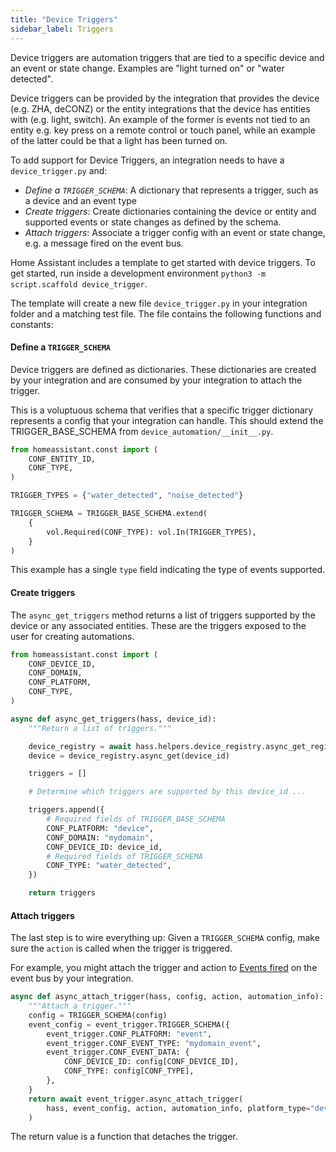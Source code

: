 ```yaml
---
title: "Device Triggers"
sidebar_label: Triggers
---
```


Device triggers are automation triggers that are tied to a specific device and an event or state change. Examples are "light turned on" or "water detected".

Device triggers can be provided by the integration that provides the device (e.g. ZHA, deCONZ) or the entity integrations that the device has entities with (e.g. light, switch).  An example of the former is events not tied to an entity e.g. key press on a remote control or touch panel, while an example of the latter could be that a light has been turned on.

To add support for Device Triggers, an integration needs to have a `device_trigger.py` and:

- *Define a `TRIGGER_SCHEMA`*: A dictionary that represents a trigger, such as a device and an event type
- *Create triggers*: Create dictionaries containing the device or entity and supported events or state changes as defined by the schema.
- *Attach triggers*: Associate a trigger config with an event or state change, e.g. a message fired on the event bus.

Home Assistant includes a template to get started with device triggers. To get started, run inside a development environment `python3 -m script.scaffold device_trigger`.

The template will create a new file `device_trigger.py` in your integration folder and a matching test file. The file contains the following functions and constants:


#### Define a `TRIGGER_SCHEMA`

Device triggers are defined as dictionaries. These dictionaries are created by your integration and are consumed by your integration to attach the trigger.

This is a voluptuous schema that verifies that a specific trigger dictionary represents a config that your integration can handle. This should extend the TRIGGER_BASE_SCHEMA from `device_automation/__init__.py`.

```python
from homeassistant.const import (
    CONF_ENTITY_ID,
    CONF_TYPE,
)

TRIGGER_TYPES = {"water_detected", "noise_detected"}

TRIGGER_SCHEMA = TRIGGER_BASE_SCHEMA.extend(
    {
        vol.Required(CONF_TYPE): vol.In(TRIGGER_TYPES),
    }
)
```

This example has a single `type` field indicating the type of events supported.

#### Create triggers

The `async_get_triggers` method returns a list of triggers supported by the device or any associated entities. These are the triggers exposed to the user for creating automations.

```python
from homeassistant.const import (
    CONF_DEVICE_ID,
    CONF_DOMAIN,
    CONF_PLATFORM,
    CONF_TYPE,
)

async def async_get_triggers(hass, device_id):
    """Return a list of triggers."""

    device_registry = await hass.helpers.device_registry.async_get_registry()
    device = device_registry.async_get(device_id)

    triggers = []

    # Determine which triggers are supported by this device_id ...

    triggers.append({
        # Required fields of TRIGGER_BASE_SCHEMA
        CONF_PLATFORM: "device",
        CONF_DOMAIN: "mydomain",
        CONF_DEVICE_ID: device_id,
        # Required fields of TRIGGER_SCHEMA
        CONF_TYPE: "water_detected",
    })

    return triggers
```

#### Attach triggers

The last step is to wire everything up: Given a `TRIGGER_SCHEMA` config, make sure the `action` is called when the trigger is triggered.

For example, you might attach the trigger and action to [Events fired](integration_events.md) on the event bus by your integration.

```python
async def async_attach_trigger(hass, config, action, automation_info):
    """Attach a trigger."""
    config = TRIGGER_SCHEMA(config)
    event_config = event_trigger.TRIGGER_SCHEMA({
        event_trigger.CONF_PLATFORM: "event",
        event_trigger.CONF_EVENT_TYPE: "mydomain_event",
        event_trigger.CONF_EVENT_DATA: {
            CONF_DEVICE_ID: config[CONF_DEVICE_ID],
            CONF_TYPE: config[CONF_TYPE],
        },
    }
    return await event_trigger.async_attach_trigger(
        hass, event_config, action, automation_info, platform_type="device"
    )
```

The return value is a function that detaches the trigger.
